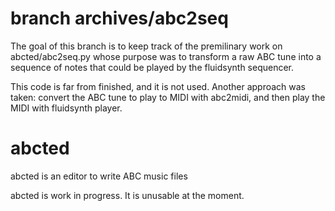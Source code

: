 # branch archives/abc2seq

The goal of this branch is to keep track of the premilinary work on
abcted/abc2seq.py whose purpose was to transform a raw ABC tune into a sequence
of notes that could be played by the fluidsynth sequencer.

This code is far from finished, and it is not used.  Another approach was taken:
convert the ABC tune to play to MIDI with abc2midi, and then play the MIDI with
fluidsynth player.


# abcted
abcted is an editor to write ABC music files

abcted is work in progress. It is unusable at the moment.

